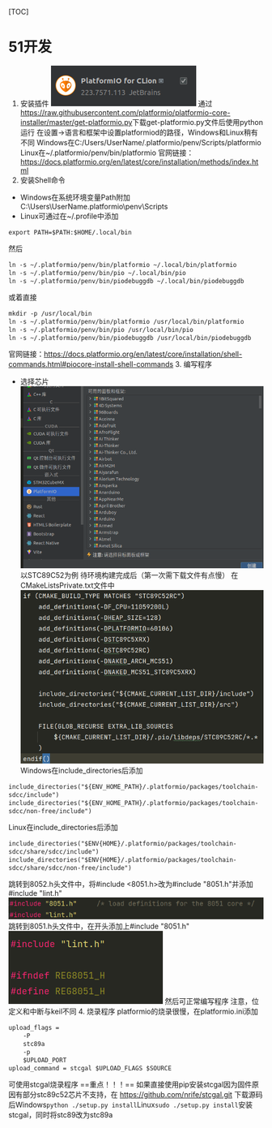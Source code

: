 [TOC]

# 51开发
1. 安装插件
![](img/plugin.png)
通过<https://raw.githubusercontent.com/platformio/platformio-core-installer/master/get-platformio.py>下载get-platformio.py文件后使用python运行
在设置->语言和框架中设置platformiod的路径，Windows和Linux稍有不同
Windows在C:/Users/UserName/.platformio/penv/Scripts/platformio
Linux在~/.platformio/penv/bin/platformio
官网链接：<https://docs.platformio.org/en/latest/core/installation/methods/index.html>
2. 安装Shell命令
- Windows在系统环境变量Path附加 C:\Users\UserName\.platformio\penv\Scripts
- Linux可通过在~/.profile中添加
```
export PATH=$PATH:$HOME/.local/bin
```
然后
```
ln -s ~/.platformio/penv/bin/platformio ~/.local/bin/platformio
ln -s ~/.platformio/penv/bin/pio ~/.local/bin/pio
ln -s ~/.platformio/penv/bin/piodebuggdb ~/.local/bin/piodebuggdb
```
或着直接
```
mkdir -p /usr/local/bin
ln -s ~/.platformio/penv/bin/platformio /usr/local/bin/platformio
ln -s ~/.platformio/penv/bin/pio /usr/local/bin/pio
ln -s ~/.platformio/penv/bin/piodebuggdb /usr/local/bin/piodebuggdb
```
官网链接：<https://docs.platformio.org/en/latest/core/installation/shell-commands.html#piocore-install-shell-commands>
3. 编写程序
- 选择芯片
![选择界面](img/choose.png)
以STC89C52为例
待环境构建完成后（第一次需下载文件有点慢）
在CMakeListsPrivate.txt文件中
![](img/basic.png)
Windows在include_directories后添加
```
include_directories("${ENV_HOME_PATH}/.platformio/packages/toolchain-sdcc/include")
include_directories("${ENV_HOME_PATH}/.platformio/packages/toolchain-sdcc/non-free/include")
```
Linux在include_directories后添加
```
include_directories("$ENV{HOME}/.platformio/packages/toolchain-sdcc/share/sdcc/include")
include_directories("$ENV{HOME}/.platformio/packages/toolchain-sdcc/share/sdcc/non-free/include")
```
跳转到8052.h头文件中，将#include <8051.h>改为#include "8051.h"并添加#include "lint.h"
![](img/8052.png)
跳转到8051.h头文件中，在开头添加上#include "8051.h"
![](img/8051.png)
然后可正常编写程序
注意，位定义和中断与keil不同
4. 烧录程序
platformio的烧录很慢，在platformio.ini添加
```
upload_flags =
    -P
    stc89a
    -p
    $UPLOAD_PORT
upload_command = stcgal $UPLOAD_FLAGS $SOURCE
```
可使用stcgal烧录程序
==重点！！！==
如果直接使用pip安装stcgal因为固件原因有部分stc89c52芯片不支持，在
https://github.com/nrife/stcgal.git 下载源码后Windows`python ./setup.py install`Linux`sudo ./setup.py install`安装stcgal，同时将stc89改为stc89a
#
